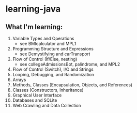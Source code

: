 # learning-java
## What I'm learning:
1. Variable Types and Operations
   - see BMIcalculator and MPL1
2. Programming Structure and Expressions
   - see Demystifying and carTransport
3. Flow of Control (If/Else, nesting)
   - see collegeAdmissionsBot, palindrome, and MPL2
4. Flow of Control (Switch), I/O and Strings
5. Looping, Debugging, and Randomization
6. Arrays
7. Methods, Classes (Encapsulation, Objects, and References)
8. Classes (Constructors, Inheritance)
9. Graphical User Interface
10. Databases and SQLite
11. Web Crawling and Data Collection
